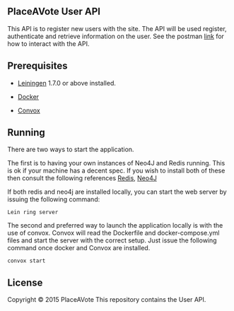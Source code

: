 
## PlaceAVote User API
This API is to register new users with the site.  The API will be used register, authenticate and retrieve information
on the user.  See the postman [link][0] for how to interact with the API.

[0]: https://www.getpostman.com/collections/e05b47834339280fd34d

## Prerequisites

- [Leiningen][1] 1.7.0 or above installed.

- [Docker][2]

- [Convox][3]

[1]: https://github.com/technomancy/leiningen
[2]: https://docs.docker.com/installation/
[3]: http://convox.github.io/docs/getting-started-with-convox/

## Running

There are two ways to start the application.  

The first is to having your own instances of Neo4J and Redis running.  This is ok if your machine has a decent spec.
If you wish to install both of these then consult the following references [Redis][4], [Neo4J][5]

If both redis and neo4j are installed locally, you can start the web server by issuing the following command:

[4]:http://redis.io/topics/quickstart
[5]:http://neo4j.com/download/

    Lein ring server

The second and preferred way to launch the application locally is with the use of convox.
Convox will read the Dockerfile and docker-compose.yml files and start the server with the correct setup.  Just issue
the following command once docker and Convox are installed.

    convox start

## License

Copyright © 2015 PlaceAVote
This repository contains the User API.
